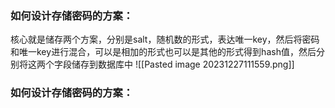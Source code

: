 ### 如何设计存储密码的方案：

核心就是储存两个方案，分别是salt，随机数的形式，表达唯一key，然后将密码和唯一key进行混合，可以是相加的形式也可以是其他的形式得到hash值，然后分别将这两个字段储存到数据库中
![[Pasted image 20231227111559.png]]
### 如何设计存储密码的方案：
